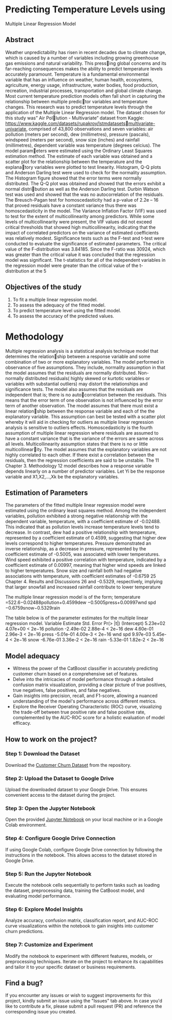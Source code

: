
# Predicting Temperature Levels using
Multiple Linear Regression Model

## Abstract

Weather unpredictability has risen in recent decades due to climate change, which is caused by a
number of variables including growing greenhouse gas emissions and natural variability. This pressing global concerns and its far-reaching consequences makes the ability to predict temperature levels
accurately paramount. Temperature is a fundamental environmental variable that has an influence
on weather, human health, ecosystems, agriculture, energy usage, infrastructure, water bodies, food
production, recreation, industrial processes, transportation and global climate change. Most current
temperature prediction models often fall short in capturing the relationship between multiple predictor variables and temperature changes. This research was to predict temperature levels through the
application of the Multiple Linear Regression model. The dataset chosen for this study was” Air Pollution - Multivariate” dataset from Kaggle: https://www.kaggle.com/datasets/rupakroy/lstmdatasetsmultivariate-univariate, comprised of 43,800 observations and seven variables: air pollution (meters
per second), dew (millimetres), pressure (pascals), windspeed (meters per second), snow size (inches)
and rainfall (millimetres), dependent variable was temperature (degrees celcius). The model parameters were estimated using the Ordinary Least Squares estimation method. The estimate of each
variable was obtained and a scatter plot for the relationship between the temperature and the explanatory variables were plotted to test linearity. Histogram, Q-Q plots and Anderson Darling test were
used to check for the normality assumption. The Histogram figure showed that the error terms were
normally distributed. The Q-Q plot was obtained and showed that the errors exhibit a normal distribution as well as the Anderson Darling test. Durbin Watson test was used and showed that the was no
autocorrelation of the residuals. The Breusch-Pagan test for homoscedasticity had a p-value of 2.2e –
16 that proved residuals have a constant variance thus there was homoscedasticity in the model. The
Variance Inflation Factor (VIF) was used to test for the extent of multicollinearity among predictors.
While some levels of multicollinearity were present, the VIF values did not exceed critical thresholds
that showed high multicollinearity, indicating that the impact of correlated predictors on the variance
of estimated coefficients was relatively modest. Significance tests such as the F-test and t-test were
conducted to evaluate the significance of estimated parameters. The critical value of the F-distribution
was 3.84185. Since the F-ratio was 30924, which was greater than the critical value it was concluded
that the regression model was significant. The t-statistics for all of the independent variables in the
regression model were greater than the critical value of the t-distribution at the 5

## Objectives of the study

1. To fit a multiple linear regression model.
2. To assess the adequacy of the fitted model.
3. To predict temperature level using the fitted model.
4. To assess the accuracy of the predicted values.

# Methodology

Multiple regression analysis is a statistical analysis technique model that determines the relationship between a response variable and some combination of two or more explanatory variables. The
model performed in observance of five assumptions. They include, normality assumption in that the
model assumes that the residuals are normally distributed. Non-normally distributed residuals( highly
skewed or kurtotic variables or variables with substantial outliers) may distort the relationships and
significance tests. The model also assumes that the residuals are independent that is; there is no autocorrelation between the residuals. This means that the error term of one observation is not influenced
by the error term of another observation. The model assumes that there must exist a linear relationship between the response variable and each of the the explanatory variable. This assumption can best
be tested with a scatter plot whereby it will aid in checking for outliers as multiple linear regression
analysis is sensitive to outliers effects. Homoscedasticity is the fourth assumption of multiple linear
regression where residuals are assumed to have a constant variance that is the variance of the errors
are same across all levels. Multicollinearity assumption states that there is no or little multicollinearity. The model assumes that the explanatory variables are not highly correlated to each other. If there
exist a correlation between the residuals, then the regression coefficients are said to be unstable. The
11
Chapter 3. Methodology 12
model describes how a response variable depends linearly on a number of predictor variables. Let Yi
be the response variable and X1,X2,...,Xk be the explanatory variables.

##  Estimation of Parameters
The parameters of the fitted multiple linear regression model were estimated using the ordinary least
squares method. Among the independent variables, pollution exhibited a strong negative relationship
with the dependent variable, temperature, with a coefficient estimate of -0.02488. This indicated
that as pollution levels increase temperature levels tend to decrease. In contrast, dew had a positive
relationship with temperature, represented by a coefficient estimate of 0.4599, suggesting that higher
dew levels correspond to higher temperatures. Pressure demonstrated an inverse relationship, as a
decrease in pressure, represented by the coefficient estimate of -0.5005, was associated with lower
temperatures. Wind speed exhibited a positive correlation with temperature, indicated by a coefficient
estimate of 0.00997, meaning that higher wind speeds are linked to higher temperatures. Snow size
and rainfall both had negative associations with temperature, with coefficient estimates of -0.6759
25
Chapter 4. Results and Discussions 26
and -0.5329, respectively, implying that larger snowfall and increased rainfall contribute to lower
temperature

The multiple linear regression model is of the form;
temperature =522.6−0.02488pollution+0.4599dew
−0.5005press+0.00997wnd spd
−0.6759snow−0.5329rain

The table below is of the parameter estimates for the multiple linear regression model.
Variable Estimate Std. Error Pr(> |t|)
(Intercept) 5.23e+02 4.07e+00 < 2e−16
pollution -2.49e-02 2.88e-4 < 2e−16
dew 4.60e-01 2.96e-3 < 2e−16
press -5.01e-01 4.00e-3 < 2e−16
wnd spd 9.97e-03 5.45e-4 < 2e−16
snow -6.76e-01 3.36e-2 < 2e−16
rain -5.33e-01 1.82e-2 < 2e−16

##  Model adequacy



* Witness the power of the CatBoost classifier in accurately predicting customer churn based on a comprehensive set of features.
* Delve into the intricacies of model performance through a detailed confusion matrix visualization, providing a clear picture of true positives, true negatives, false positives, and false negatives.
* Gain insights into precision, recall, and F1-score, allowing a nuanced understanding of the model's performance across different metrics.
* Explore the Receiver Operating Characteristic (ROC) curve, visualizing the trade-off between true positive rate and false positive rate, complemented by the AUC-ROC score for a holistic evaluation of model efficacy.

## How to work on the project?

### Step 1: Download the Dataset
Download the <a href="https://github.com/Atharva-Parkar/Customer-Churn-Prediction-with-Machine-Learning/blob/main/Customer_Churn.csv">Customer Churn Dataset</a> from the repository.

### Step 2: Upload the Dataset to Google Drive
Upload the downloaded dataset to your Google Drive. This ensures convenient access to the dataset during the project.

### Step 3: Open the Jupyter Notebook
Open the provided <a href="https://github.com/Atharva-Parkar/Customer-Churn-Prediction-with-Machine-Learning/blob/main/Customer_Churn_Prediction.ipynb">Jupyter Notebook</a> on your local machine or in a Google Colab environment.
 
### Step 4: Configure Google Drive Connection
If using Google Colab, configure Google Drive connection by following the instructions in the notebook. This allows access to the dataset stored in Google Drive.

### Step 5: Run the Jupyter Notebook
Execute the notebook cells sequentially to perform tasks such as loading the dataset, preprocessing data, training the CatBoost model, and evaluating model performance.

### Step 6: Explore Model Insights
Analyze accuracy, confusion matrix, classification report, and AUC-ROC curve visualizations within the notebook to gain insights into customer churn predictions.

### Step 7: Customize and Experiment
Modify the notebook to experiment with different features, models, or preprocessing techniques.
Iterate on the project to enhance its capabilities and tailor it to your specific dataset or business requirements.

## Find a bug?

If you encounter any issues or wish to suggest improvements for this project, kindly submit an issue using the "Issues" tab above. In case you'd like to contribute a fix, please submit a pull request (PR) and reference the corresponding issue you created.
